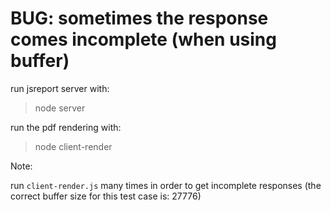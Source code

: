 # BUG: sometimes the response comes incomplete (when using buffer)

run jsreport server with:

> node server

run the pdf rendering with:

> node client-render

Note:

run `client-render.js` many times in order to get incomplete responses (the correct buffer size for this test case is: 27776)
